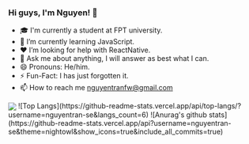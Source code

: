 ### Hi guys, I'm Nguyen! 👋

- 🎓 I'm currently a student at FPT university.
- 💪 I’m currently learning JavaScript.
- ❤️ I’m looking for help with ReactNative.
- 💬 Ask me about anything, I will answer as best what I can.
- 😄 Pronouns: He/him.
- ⚡️ Fun-Fact: I has just forgotten it.
- 📫 How to reach me nguyentranfw@gmail.com

 <img align="center" src="https://github-readme-stats.vercel.app/api/top-langs/?username=nguyentran-se&langs_count=8" />
![Top Langs](https://github-readme-stats.vercel.app/api/top-langs/?username=nguyentran-se&langs_count=6)
![Anurag's github stats](https://github-readme-stats.vercel.app/api?username=nguyentran-se&theme=nightowl&show_icons=true&include_all_commits=true)


